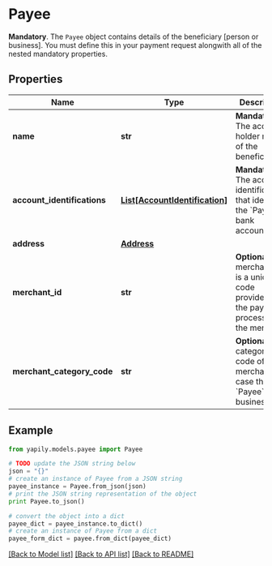 # Payee

__Mandatory__. The `Payee` object contains details of the beneficiary [person or business]. You must define this in your payment request alongwith all of the nested mandatory properties.

## Properties
Name | Type | Description | Notes
------------ | ------------- | ------------- | -------------
**name** | **str** | __Mandatory__. The account holder name of the beneficiary. | 
**account_identifications** | [**List[AccountIdentification]**](AccountIdentification.md) | __Mandatory__. The account identifications that identify the &#x60;Payee&#x60; bank account. | 
**address** | [**Address**](Address.md) |  | [optional] 
**merchant_id** | **str** | __Optional__. The merchant ID is a unique code provided by the payment processor to the merchant. | [optional] 
**merchant_category_code** | **str** | __Optional__. The category code of the merchant in case the &#x60;Payee&#x60; is a business. | [optional] 

## Example

```python
from yapily.models.payee import Payee

# TODO update the JSON string below
json = "{}"
# create an instance of Payee from a JSON string
payee_instance = Payee.from_json(json)
# print the JSON string representation of the object
print Payee.to_json()

# convert the object into a dict
payee_dict = payee_instance.to_dict()
# create an instance of Payee from a dict
payee_form_dict = payee.from_dict(payee_dict)
```
[[Back to Model list]](../README.md#documentation-for-models) [[Back to API list]](../README.md#documentation-for-api-endpoints) [[Back to README]](../README.md)


